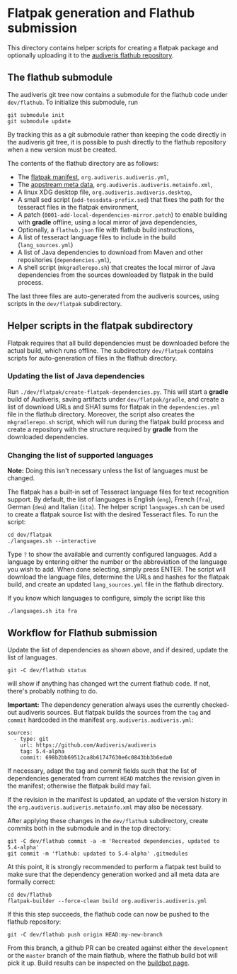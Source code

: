 # Flatpak generation and Flathub submission

This directory contains helper scripts for creating a flatpak package
and optionally uploading it to the [audiveris flathub
repository](https://github.com/flathub/org.audiveris.Audiveris).

## The flathub submodule

The audiveris git tree now contains a submodule for the flathub code
under `dev/flathub`. To initialize this submodule, run

    git submodule init
	git submodule update

By tracking this as a git submodule rather than keeping the code
directly in the audiveris git tree, it is possible to push directly
to the flathub repository when a new version must be created.

The contents of the flathub directory are as follows:

* The [flatpak manifest](https://manpages.debian.org/testing/flatpak-builder/flatpak-manifest.5.en.html), 
  `org.audiveris.audiveris.yml`,
* The [appstream meta data](https://freedesktop.org/software/appstream/docs/chap-Metadata.html), 
  `org.audiveris.audiveris.metainfo.xml`,
* A linux XDG desktop file, `org.audiveris.audiveris.desktop`,
* A small sed script (`add-tessdata-prefix.sed`) that fixes the path for the
  tesseract files in the flatpak environment,
* A patch (`0001-add-local-dependencies-mirror.patch`) to enable building
  with **gradle** offline, using a local mirror of java dependencies,
* Optionally, a `flathub.json` file with flathub build instructions,
* A list of tesseract language files to include in the build
  (`lang_sources.yml`)
* A list of Java dependencies to download from Maven and other repositories
  (`dependencies.yml`),
* A shell script (`mkgradlerepo.sh`) that creates the local mirror of Java
  dependencies from the sources downloaded by flatpak in the build process.

The last three files are auto-generated from the audiveris sources, using
scripts in the `dev/flatpak` subdirectory.

## Helper scripts in the flatpak subdirectory

Flatpak requires that all build dependencies must be downloaded before the
actual build, which runs offline. The subdirectory `dev/flatpak` contains
scripts for auto-generation of files in the flathub directory.

### Updating the list of Java dependencies

Run `./dev/flatpak/create-flatpak-dependencies.py`. This will start a
**gradle** build of Audiveris, saving artifacts under `dev/flatpak/gradle`,
and create a list of download URLs and SHA1 sums for flatpak in the
`dependencies.yml` file in the flathub directory.
Moreover, the script also creates the `mkgradlerepo.sh` script, which will
run during the flatpak build process and create a repository with the
structure required by **gradle** from the downloaded dependencies.

### Changing the list of supported languages

**Note:** Doing this isn't necessary unless the list of languages must be changed.

The flatpak has a built-in set of Tesseract language files for text
recognition support. By default, the list of languages is English (`eng`),
French (`fra`), German (`deu`) and Italian (`ita`).
The helper script `languages.sh` can be used to create a flatpak
source list with the desired Tesseract files. To run the script:

    cd dev/flatpak
    ./languages.sh --interactive

Type `?` to show the available and currently configured languages. Add a
language by entering  either the number or the abbreviation of the language
you wish to add. When done selecting, simply press ENTER. The script will
download the language files, determine the URLs and hashes for the
flatpak build, and create an updated `lang_sources.yml` file in the
flathub directory.

If you know which languages to configure, simply the script like this

	./languages.sh ita fra

## Workflow for Flathub submission

Update the list of dependencies as shown above, and if desired, update
the list of languages.

    git -C dev/flathub status
	
will show if anything has changed wrt the current flathub code. If not,
there's probably nothing to do.

**Important:** The dependency generation always uses the currently checked-out
audiveris sources. But flatpak builds the sources from the `tag` and `commit`
hardcoded in the manifest `org.audiveris.audiveris.yml`:

    sources:
      - type: git
        url: https://github.com/Audiveris/audiveris
        tag: 5.4-alpha
        commit: 698b2bb69512ca8b61747630e6c0843bb3b6eda0

If necessary, adapt the tag and commit fields such that the list of
dependencies generated from current `HEAD` matches the revision given in
the manifest; otherwise the flatpak build may fail.

If the revision in the manifest is updated, an update of the
version history in the `org.audiveris.audiveris.metainfo.xml` may also be
necessary.

After applying these changes in the `dev/flathub` subdirectory, create
commits both in the submodule and in the top directory:

    git -C dev/flathub commit -a -m 'Recreated dependencies, updated to 5.4-alpha'
    git commit -m 'flathub: updated to 5.4-alpha' .gitmodules

At this point, it is strongly recommended to perform a flatpak test build to
make sure that the dependency generation worked and all meta data are formally
correct:

    cd dev/flathub
    flatpak-builder --force-clean build org.audiveris.audiveris.yml

If this this step succeeds, the flathub code can now be pushed to the flathub
repository:

    git -C dev/flathub push origin HEAD:my-new-branch
	
From this branch, a github PR can be created against either the `development` or the
`master` branch of the main flathub, where the flathub build bot will pick
it up. Build results can be inspected on the [buildbot page](https://buildbot.flathub.org/).
